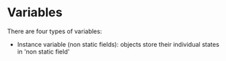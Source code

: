 # Variables

There are four types of variables:
- Instance variable (non static fields): objects store their individual states in 'non static field'

